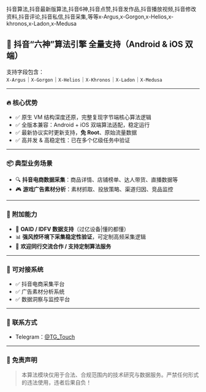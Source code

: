 抖音算法,抖音最新版算法,抖音6神,抖音点赞,抖音发作品,抖音播放视频,抖音修改资料,抖音评论,抖音私信,抖音采集,等等x-Argus,x-Gorgon,x-Helios,x-khronos,x-Ladon,x-Medusa



## 🚀 抖音“六神”算法引擎 全量支持（Android & iOS 双端）

支持字段包含：  
`X-Argus`｜`X-Gorgon`｜`X-Helios`｜`X-Khronos`｜`X-Ladon`｜`X-Medusa`

---

### 🔥 **核心优势**

- ✅ 原生 VM 结构深度还原，完整复现字节端核心算法逻辑  
- ✅ 全版本兼容：Android + iOS 双端算法适配，稳定运行  
- ✅ 最新协议实时更新支持，**免 Root**、原始流量数据
- ✅ 高并发 & 高稳定性：已在多个亿级任务中验证

---

### 📦 **典型业务场景**

- 🔍 **抖音电商数据采集**：商品详情、店铺榜单、达人带货、直播数据等  
- 🎮 **游戏广告素材分析**：素材抓取、投放策略、渠道归因、竞品监控

---

### 🧩 **附加能力**

- 🎯 **OAID / IDFV 数据支持**（过亿设备|懂的都懂）  
- 📊 **强风控环境下采集稳定性验证**，可定制高频采集逻辑  
- 🤝 **欢迎同行交流合作 / 支持定制算法服务**

---

### 🔗 **可对接系统**

- ✅ 抖音电商采集平台  
- ✅ 广告素材分析系统  
- ✅ 数据洞察与监控平台

---

### 📩 **联系方式**

- Telegram：[@TG_Touch](https://t.me/TG_Touch)  

---

### 🔐 **免责声明**

> 本算法模块仅用于合法、合规范围内的技术研究与数据服务。严禁任何形式的违法使用，违者后果自负！
